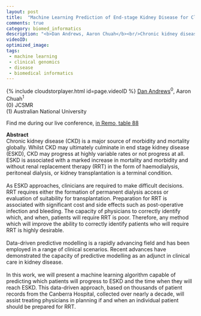 ```yaml
---
layout: post
title:  "Machine Learning Prediction of End-stage Kidney Disease for Clinical Decision Support "
comments: true
category: biomed_informatics
description: "<b>Dan Andrews, Aaron Chuah</b><br/>Chronic kidney disease (CKD) is a major source of ..."
videoID: 
optimized_image: 
tags:
 - machine learning
 - clinical genomics
 - disease
 - biomedical informatics
---
```

{% include cloudstorplayer.html id=page.videoID %}
[<u>Dan Andrews</u>](https://tinyurl.com/yc2wfa2n)<sup>0</sup>, Aaron Chuah<sup>1</sup><br/>
\(0\) JCSMR<br/>
\(1\) Australian National University

Find me during our live conference, [in Remo, table 88](https://remo.co)

<b>Abstract</b><br/>
Chronic kidney disease \(CKD\) is a major source of morbidity and mortality globally.  Whilst CKD may ultimately culminate in end stage kidney disease \(ESKD\), CKD may progress at highly variable rates or not progress at all.  ESKD is associated with a marked increase in mortality and morbidity and without renal replacement therapy \(RRT\) in the form of haemodialysis, peritoneal dialysis, or kidney transplantation is a terminal condition. <br/><br/>As ESKD approaches, clinicians are required to make difficult decisions. RRT requires either the formation of permanent dialysis access or evaluation of suitability for transplantation. Preparation for RRT is associated with significant cost and side effects such as post-operative infection and bleeding. The capacity of physicians to correctly identify which, and when, patients will require RRT is poor. Therefore, any method which will improve the ability to correctly identify patients who will require RRT is highly desirable. <br/><br/>Data-driven predictive modelling is a rapidly advancing field and has been employed in a range of clinical scenarios.  Recent advances have demonstrated the capacity of predictive modelling as an adjunct in clinical care in kidney disease.  <br/><br/>In this work, we will present a machine learning algorithm capable of predicting which patients will progress to ESKD and the time when they will reach ESKD. This data-driven approach, based on thousands of patient records from the Canberra Hospital, collected over nearly a decade, will assist treating physicians in planning if and when an individual patient should be prepared for RRT. 
